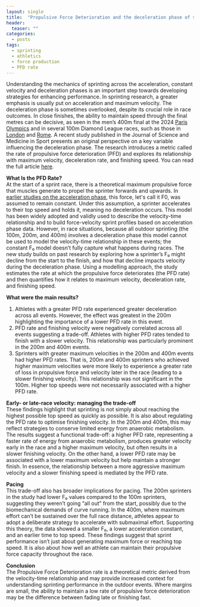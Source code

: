 ```yaml
---
layout: single
title:  "Propulsive Force Deterioration and the deceleration phase of sprinting"
header:
  teaser: ""
categories: 
  - posts
tags:
  - sprinting
  - athletics
  - force production
  - PFD rate
---
```

Understanding the mechanics of sprinting across the acceleration, constant velocity and deceleration phases is an important step towards developing strategies for enhancing performance. In sprinting research, a greater emphasis is usually put on acceleration and maximum velocity. The deceleration phase is sometimes overlooked, despite its crucial role in race outcomes. In close finishes, the ability to maintain speed through the final metres can be decisive, as seen in the men’s 400m final at the 2024 <a href="https://www.youtube.com/watch?v=C05vAdxXXEI" target="_blank">Paris Olympics</a> and in several 100m Diamond League races, such as those in <a href="https://www.youtube.com/watch?v=mtOegKnLI40" target="_blank">London</a> and <a href="https://www.youtube.com/watch?v=O7EAnM6ewtg" target="_blank">Rome</a>.
A recent study published in the Journal of Science and Medicine in Sport presents an original perspective on a key variable influencing the deceleration phase. The research introduces a metric called the rate of propulsive force deterioration (PFD) and explores its relationship with maximum velocity, deceleration rate, and finishing speed. You can read the full article <a href="https://www.jsams.org/article/S1440-2440(25)00092-1/fulltext" target="_blank">here</a>.    

**What Is the PFD Rate?**   
At the start of a sprint race, there is a theoretical maximum propulsive force that muscles generate to propel the sprinter forwards and upwards. In <a href="https://link.springer.com/article/10.1007/s40279-016-0653-3" target="_blank">earlier studies on the acceleration phase</a>, this force, let's call it F0, was assumed to remain constant. Under this assumption, a sprinter accelerates to their top speed and holds it, meaning no deceleration occurs. This model has been widely adopted and validly used to describe the velocity-time relationship and to build force-velocity sprint profiles based on acceleration phase data.
However, in race situations, because all outdoor sprinting (the 100m, 200m, and 400m) involves a deceleration phase this model cannot be used to model the velocity-time relationship in these events; the constant F₀ model doesn’t fully capture what happens during races. The new study builds on past research by exploring how a sprinter’s F₀ might decline from the start to the finish, and how that decline impacts velocity during the deceleration phase. Using a modelling approach, the study estimates the rate at which the propulsive force deteriorates (the PFD rate) and then quantifies how it relates to maximum velocity, deceleration rate, and finishing speed.    

**What were the main results?**   
1.	Athletes with a greater PFD rate experienced greater deceleration across all events. However, the effect was greatest in the 200m highlighting the importance of a lower PFD rate in this event. 
2.	PFD rate and finishing velocity were negatively correlated across all events suggesting a trade-off. Athletes with higher PFD rates tended to finish with a slower velocity. This relationship was particularly prominent in the 200m and 400m events.
3.	Sprinters with greater maximum velocities in the 200m and 400m events had higher PFD rates. That is, 200m and 400m sprinters who achieved higher maximum velocities were more likely to experience a greater rate of loss in propulsive force and velocity later in the race (leading to a slower finishing velocity). This relationship was not significant in the 100m. Higher top speeds were not necessarily associated with a higher PFD rate.   

**Early- or late-race velocity: managing the trade-off**    
These findings highlight that sprinting is not simply about reaching the highest possible top speed as quickly as possible. It is also about regulating the PFD rate to optimise finishing velocity. In the 200m and 400m, this may reflect strategies to conserve limited energy from anaerobic metabolism.  The results suggest a functional trade-off: a higher PFD rate, representing a faster rate of energy from anaerobic metabolism, produces greater velocity early in the race and a higher maximum velocity, but often results in a slower finishing velocity. On the other hand, a lower PFD rate may be associated with a lower maximum velocity but help maintain a stronger finish. In essence, the relationship between a more aggressive maximum velocity and a slower finishing speed is mediated by the PFD rate.    
 
**Pacing**    
This trade-off also has broader implications for pacing. The 200m sprinters in the study had lower F₀ values compared to the 100m sprinters, suggesting they weren’t going “all out” from the start, possibly due to the biomechanical demands of curve running. In the 400m, where maximum effort can’t be sustained over the full race distance, athletes appear to adopt a deliberate strategy to accelerate with submaximal effort. Supporting this theory, the data showed a smaller F₀, a lower acceleration constant, and an earlier time to top speed. These findings suggest that sprint performance isn’t just about generating maximum force or reaching top speed. It is also about how well an athlete can maintain their propulsive force capacity throughout the race.   

**Conclusion**    
The Propulsive Force Deterioration rate is a theoretical metric derived from the velocity-time relationship and may provide increased context for understanding sprinting performance in the outdoor events. Where margins are small, the ability to maintain a low rate of propulsive force deterioration may be the difference between fading late or finishing fast.   